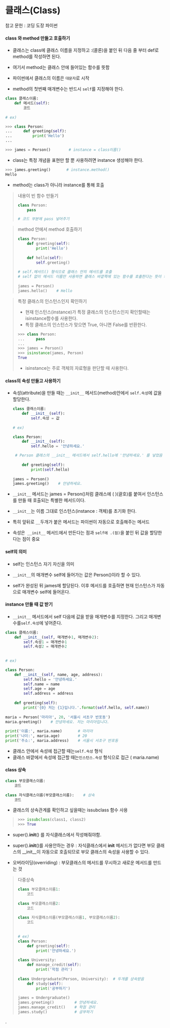 # 클래스(Class)

참고 문헌  : 코딩 도장 파이썬



#### class 와 method 만들고 호출하기

- 클래스는 class에 클래스 이름을 지정하고 :(콜론)을 붙인 뒤 다음 줄 부터 def로 method를 작성하면 된다.
- 여기서 method는 클래스 안에 들어있는 함수를 뜻함
- 파이썬에서 클래스의 이름은 `대문자`로 시작

- method의 첫번째 매개변수는 반드시  `self`를 지정해야 한다.

```python
class 클래스이름:
    def 메서드(self):
        코드
        
# ex)

>>> class Person:
...     def greeting(self):
...         print('Hello')
...

>>> james = Person()        # instance = class이름()
```

- class는 특정 개념을 표현만 할 뿐 사용하려면 instance 생성해야 한다.



```python
>>> james.greeting()       # instance.method()
Hello 
```

- method는 class가 아니라 instance를 통해 호출



> 내용이 빈 함수 만들기
>
> ```python
> class Person:
>     pass
> 
> # 코드 부분에 pass 넣어주기
> ```



> method 안에서 method 호출하기
>
> ```python
> class Person:
>     def greeting(self):
>         print('Hello')
>  
>     def hello(self):
>         self.greeting()   
>         
> # self.메서드() 형식으로 클래스 안의 메서드를 호출
> # self 없이 메서드 이름만 사용하면 클래스 바깥쪽에 있는 함수를 호출한다는 뜻이 되므로 주의해야 한다.
>  
> james = Person()
> james.hello()    # Hello
> ```



> 특정 클래스의 인스턴스인지 확인하기
>
> - 현재 인스턴스(instance)가 특정 클래스의 인스턴스인지 확인할때는 isinstance함수를 사용한다.
> - 특정 클래스의 인스턴스가 맞으면 True, 아니면 False를 반환한다.
>
> ```python
> >>> class Person:
> ...     pass
> ...
> >>> james = Person()
> >>> isinstance(james, Person)
> True
> ```
>
> - isinstance는 주로 객체의 자료형을 판단할 때 사용한다.



#### class의 속성 만들고 사용하기

- 속성(attribute)을 만들 때는 `__init__` 메서드(method)안에서 `self.속성`에 값을 할당한다.

  ```python
  class 클래스이름:
      def __init__(self):
          self.속성 = 값
          
  # ex)        
  
  class Person:
      def __init__(self):
          self.hello = '안녕하세요.'  
  
   # Person 클래스의 __init__ 메서드에서 self.hello에 '안녕하세요.' 를 넣었음
   
      def greeting(self):
          print(self.hello)   
   
  james = Person()
  james.greeting()    # 안녕하세요.
  ```

- `__init__` 메서드는  james = Person()처럼 클래스에 ( )(괄호)를 붙여서 인스턴스를 만들 때 호출되는 특별한 메서드이다.
- `__init__`는 이름 그대로 인스턴스(instance : 객체)를 초기화 한다.
- 특히 앞뒤로 `__`두개가 붙은 메서드는 파이썬이 자동으로 호출해주는 메서드

- 속성은` __init__` 메서드에서 만든다는 점과 `self에 .(점)`을 붙인 뒤 값을 할당한다는 점이 중요



#### self의 의미

- self는 인스턴스 자기 자신을 의미

- `__init__`의 매개변수 self에 들어가는 값은 Person()이라 할 수 있다.

-  self가 완성된 뒤 james에 할당된다. 이후 메서드를 호출하면 현재 인스턴스가 자동으로 매개변수 self에 들어온다.



#### instance 만들 때 값 받기

- `__init__` 메서드에서 self 다음에 값을 받을 매개변수를 지정한다. 그리고 매개변수를`self.속성`에 넣어준다.

```python
class 클래스이름:
    def __init__(self, 매개변수1, 매개변수2):
        self.속성1 = 매개변수1
        self.속성2 = 매개변수2
        
        
# ex)

class Person:
    def __init__(self, name, age, address):
        self.hello = '안녕하세요.'
        self.name = name
        self.age = age
        self.address = address
 
    def greeting(self):
        print('{0} 저는 {1}입니다.'.format(self.hello, self.name))
 
maria = Person('마리아', 20, '서울시 서초구 반포동')
maria.greeting()    # 안녕하세요. 저는 마리아입니다.
 
print('이름:', maria.name)       # 마리아
print('나이:', maria.age)        # 20
print('주소:', maria.address)    # 서울시 서초구 반포동

```

- 클래스 안에서 속성에 접근할 때는`self.속성` 형식
- 클래스 바깥에서 속성에 접근할 때는`인스턴스.속성` 형식으로 접근                     ( maria.name)



#### class 상속

```python
class 부모클래스이름:
    코드
 
class 자식클래스이름(부모클래스이름):    # 상속
    코드
```



- 클래스의 상속관계를 확인하고 싶을때는 issubclass 함수 사용

> ```python
> >>> issubclass(class1, class2)
> >>> True
> ```



- super().__init__() 를 자식클래스에서 작성해줘야함. 
- super().__init__()를 사용안하는 경우 : 자식클래스에서  __init__ 메서드가 없다면 부모 클래스의 __init__이 자동으로 호출되므로 부모 클래스의 속성을 사용할 수 있다.

- 오버라이딩(overriding) :  부모클래스의 메서드를 무시하고 새로운 메서드를 만드는 것



> 다중상속
>
> ```python
> class 부모클래스이름1:
>     코드
>  
> class 부모클래스이름2:
>     코드
>  
> class 자식클래스이름(부모클래스이름1, 부모클래스이름2):
>     코드
>     
>     
> # ex)
> class Person:
>     def greeting(self):
>         print('안녕하세요.')
>  
> class University:
>     def manage_credit(self):
>         print('학점 관리')
>  
> class Undergraduate(Person, University):  # 두개를 상속받음
>     def study(self):
>         print('공부하기')
>  
> james = Undergraduate()
> james.greeting()         # 안녕하세요.
> james.manage_credit()    # 학점 관리
> james.study()            # 공부하기
> ```





.
